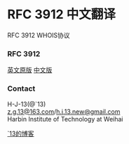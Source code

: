 RFC 3912 中文翻译
=================
RFC 3912 WHOIS协议

### RFC 3912

[英文原版](https://github.com/h-j-13/RFC3912.zh-cn/blob/master/RFC%203912.en.md)
[中文版](https://github.com/h-j-13/RFC3912.zh-cn/blob/master/RFC%203912.zh-cn.md)

### Contact

H-J-13(@`13)      
z.g.13@163.com/h.j.13.new@gmail.com       
Harbin Institute of Technology at Weihai        

[`13的博客](http://www.jianshu.com/u/75156f101757)